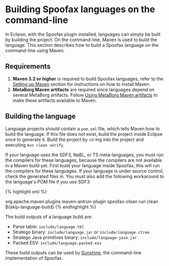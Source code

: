 # Building Spoofax languages on the command-line

In Eclipse, with the Spoofax plugin installed, languages can simply be built by building the project. On the command-line, Maven is used to build the language. This section describes how to build a Spoofax language on the command-line using Maven.

## Requirements

1. **Maven 3.2 or higher** is required to build Spoofax languages, refer to the [Setting up Maven](/dev/maven/#setting-up-maven) section for instructions on how to install Maven.
2. **MetaBorg Maven artifacts** are required since languages depend on several MetaBorg artifacts. Follow [Using MetaBorg Maven artifacts](/dev/maven/#using-metaborg-maven-artifacts) to make these artifacts available to Maven.

## Building the language

Language projects should contain a `pom.xml` file, which tells Maven how to build the language. If this file does not exist, build the project inside Eclipse once to generate it. Build the project by `cd`-ing into the project and executing `mvn clean verify`.

If your language uses the SDF3, NaBL, or TS meta-languages, you must run the compilers for these languages, because the compilers are not available in a Maven build yet. First build your language inside Spoofax, this will run the compilers for these languages. If your language is under source control, check the generated files in. You must also add the following workaround to the language's POM file if you use SDF3:

{% highlight xml %}
<!-- Hack to prevent the src-gen folder from being cleaned. Since the build cannot run meta-languages such as SDF3, the
  src-gen folder is committed to the git repository. The clean goal will clean the src-gen folder, temporarily renaming
  it will prevent that. This hack overrides the spoofax-clean antrun execution from the parent POM. -->
<plugin>
  <groupId>org.apache.maven.plugins</groupId>
  <artifactId>maven-antrun-plugin</artifactId>
  <executions>
    <execution>
      <id>spoofax-clean</id>
      <goals>
        <goal>run</goal>
      </goals>
      <phase>clean</phase>
      <configuration>
        <skip>${skip-language-build}</skip>
        <target>
          <move file="src-gen" tofile="src-gen-keep" />
          <ant antfile="build.main.xml" inheritRefs="true">
            <target name="clean" />
          </ant>
          <move file="src-gen-keep" tofile="src-gen" />
        </target>
      </configuration>
    </execution>
  </executions>
</plugin>
{% endhighlight %}

The build outputs of a language build are:

* Parse table: `include/language.tbl`
* Stratego binary: `include/language.jar` or `include/language.ctree`
* Stratego Java primitives binary: `include/language-java.jar`
* Packed ESV: `include/language.packed.esv`

These build outputs can be used by [Sunshine](/spoofax/sunshine/), the command-line implementation of Spoofax.
